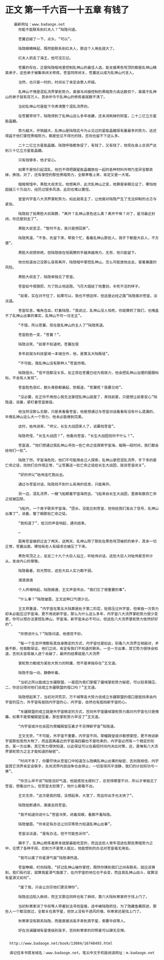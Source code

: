 # 正文 第一千六百一十五章 有钱了
        最新网址：www.badaoge.net
          你能不能联系到红夫人？”陆隐问道。
      
          苍翼迟疑了一下，点头，“可以”。
      
          陆隐眼睛眯起，既然能联系到红夫人，那这个人用处就大了。
      
          红夫人抓走了海王，他可没忘记。
      
          苍翼的存在，正是陆隐暗地里控制乱神山的最佳人选，能支援黑色穹顶的都是乱神山精英弟子，这些弟子被集体闭关修炼，苍宙同样闭关，苍翼足以成为乱神山代言人。
      
          当然，也只是一时的，时间长了肯定会惹人怀疑。
      
          乱神山不愧是混乱流界掌舵势力，直接与间接控制的黑暗势力高达数百个，直属于乱神山的弟子就有百万人，其余听令于乱神山的修炼者就数不清了。
      
          当初乱神山可是能下令肃清整个混乱流界的。
      
          在苍翼带领下，陆隐得到了乱神山这么多年收藏，还未消耗掉的财富，二十二亿立方星能晶髓。
      
          势力越大，开销越大，乱神山是陆隐迄今为止见过的星能晶髓保有量最多的势力，这还得益于他们掌控黑暗势力，都是些见不得光的钱，否则也留不下这么多。
      
          二十二亿立方星能晶髓，陆隐呼吸都急促了，有钱了，又有钱了，他现在身上总资产达到三十亿立方星能晶髓。
      
          只有钱够多，他才安心。
      
          如果不是怕引起混乱，他巴不得把跟星能晶髓放在一起的各种材料外物乃至异宝都卖掉，换钱，对了，还有掌控的那些黑暗势力，全都孝敬上来，肯定又是一大笔。
      
          暗暗惋惜中，黑脸大叔求见，他想离开，此次乱神山之变，他算是亲眼见证了，哪怕他超越三十万战力，经历过很多风浪，此刻也难以置信。
      
          堂堂内宇宙八大流界掌舵势力，如此就易主了，让他面对陆隐产生了无法抑制的忐忑与紧张。
      
          陆隐拍了拍黑脸大叔肩膀，“离开？乱神山景色这么美？离开干嘛？对了，星河最近封闭，你还是别去了”。
      
          黑脸大叔苦涩，“暂时不去，我只是想回家”。
      
          陆隐笑道，“不急，先留下来，帮我个忙，看着乱神山那些人，我手下都是大巨人，不方便”。
      
          黑脸大叔想拒绝，但陆隐按在他肩膀的手越来越用力，无奈，他只能留下。
      
          他也知道自己没那么容易离开，陆隐暗中掌控乱神山，怎么可能放他出去，冒着暴露的风险。
      
          黑脸大叔走了，陆隐单独见了苍宙。
      
          苍宙如今很狼狈，为了防止他逃跑，飞花大姐给了他重创，半死不活的样子。
      
          “前辈，实在对不住了，如果可以，我也不想这样，但这是必经之路”陆隐面对苍宙，淡淡道。
      
          苍宙叹息，嘴角含血，盯着陆隐，“我说过，乱神山没人怕死，你就算抓了我们，也掩盖不了乱神山出事的事实，乱神山不可一日无主”。
      
          “不错，所以苍翼，现在是乱神山的主人了”陆隐笑道。
      
          苍宙脸色一变，“苍翼？”。
      
          陆隐淡笑，“前辈不知道吧，苍翼在很
      
          多年前就与科技星域一本城合作，他，是第五大陆叛徒”。
      
          “不可能，我乱神山没有那种人”苍宙厉喝。
      
          陆隐摇头，“信不信都没关系，反正现在苍翼已经为我效力，他会把乱神山治理的服服帖帖，不会有人发现”。
      
          苍宙脸色涨红，额头青筋都暴起，怒极道，“苍翼呢？我要见他”。
      
          “没必要，反正你不用担心我无法掌控乱神山就是了，来找前辈，只是想让前辈安心”陆隐道，说着，紧盯着苍宙面容。
      
          他当然没那么无聊，只是来看看苍宙，他是想通过与苍宙对话看看有没有什么遗漏的，毕竟乱神山这么大一个势力，他未必能做到完美。
      
          这时，枯伟进来，“师父，长生大战团来人了，说要找苍宙”。
      
          陆隐奇怪，“长生大战团？”，他看向苍宙，“长生大战团找你干什么？”。
      
          苍宙道，“他们想通过我乱神山寻找一些亡命之徒探索宇宙海，每隔一段时间，我们都会给他们一批”。
      
          陆隐了然，宇宙海危险，他们不可能用自己人探索，乱神山掌控混乱流界，手下多的是亡命之徒，找他们合作很正常，“让苍翼送一批亡命之徒给长生大战团，就说苍宙闭关”。
      
          “好的师父”枯伟连忙跑出去。
      
          通过与苍宙对话，陆隐找不到什么有用的信息，只能离开。
      
          另一边，混乱流界，一艘飞船朝着宇宙海而去，飞船来自长生大战团，里面有数百亡命之徒被囚禁。
      
          飞船内，一个男子联系宇宙海，“团长，没能见到苍宙，但他给我们发出了信号，乱神山出事了”，说着，瞥了眼那批亡命之徒。
      
          “我知道了”，低沉的声音响起，通讯结束。
      
          …
      
          距离苍宙被抓过去了两天，这两天，乱神山除了那批在黑色穹顶被抓的弟子，其余一切正常，苍翼出面，哪怕有些人有疑虑也被压了下来。
      
          黑色穹顶之上，足足二十九个大巨人站立，听枯伟训话，这些大巨人对枯伟是言听计从，发自内心的尊敬。
      
          陆隐看着，目光赞叹，这些大巨人实力都不弱。
      
          滴滴滴滴
      
          个人终端响起，陆隐接通，王文声音传出，“我们忘了很重要的事”。
      
          “什么事？”陆隐皱眉，王文这种口气很少见。
      
          王文郑重道，“内宇宙在第五大陆算是处于第二阶层，轻易压过外宇宙，但单独一方势力却未必能压过宇宙海，更不用说新宇宙，那么为什么这么多年，内宇宙八大流界掌舵势力很少变更，你可以想办法掌控乱神山，宇宙海，新宇宙未必不可以，但这些八大流界掌舵势力依然好好的”。
      
          “你想说什么？”陆隐问道，他感觉不妙。
      
          “每一个生态环境都有其自身稳定的方式，内宇宙也是如此，别看八大流界互相敌对，矛盾不断，但我敢保证，他们之间，肯定有我们不知道的联系，一旦一方出事，其它势力很快会知道，否则太容易被人逐个击破了，最终的结果就是八大流界
      
          掌舵势力都成为某些大势力的附庸，而不是单独存在”王文道。
      
          陆隐手指一动，静静听着。
      
          “当初之所以能成立东疆联盟，一是因为我们掌握了疆域掌舵势力秘密，可以轻易镇压，二，你还记得对他们说成立东疆联盟的借口吗？”王文道。
      
          陆隐想起来了，当初对洪荒宗，万千城等各大势力说成立东疆联盟的借口是抵挡来自内宇宙的压力，外宇宙有抵挡内宇宙的心，内宇宙，自然也有抵挡新宇宙的心。
      
          “东疆联盟的成立就是外宇宙稳定的方式，否则外宇宙疆域掌舵势力面对内宇宙也只是傀儡，如果不是荣耀殿堂压着，那些掌舵势力早没了”王文道。
      
          “内宇宙或许也会因为荣耀殿堂压着才不忌惮新宇宙”陆隐道。
      
          王文无奈，“不可能，外宇宙不重要，内宇宙不同，荣耀殿堂或许都想掌控，更不用说新宇宙那些庞然大物了，而且距离最近的宇宙海四霸也不是吃素的，内宇宙必然有一个稳定的形态，某一方出事，其它势力很快知道，以此保证可以在最短时间内决出对策，这，是唯有八大流界掌舵势力之主才能知道的秘密”。
      
          “时间不多了，你要尽快从苍宙口中知道怎么隐瞒乱神山出事的秘密，否则我相信，内宇宙其它流界肯定会联手，炎岚流界内部战争也会停止，一切变得风平浪静，我们的计划将功亏一篑”。
      
          “你怎么早不说”陆隐没好气道，他就感觉太顺利了，总觉得哪里不对，所以才单独见了苍宙，想看出什么，但苍宙太狡猾了，他什么都看不出。
      
          王文无奈，“这次是我的错，没想起来，大意了，而且你出手也太快了”。
      
          陆隐挂断通讯，直接去找苍宙。
      
          “我不知道你说什么”苍宙冷笑，闭着双眼，看都不看陆隐。
      
          陆隐皱眉，“你肯定有办法让剑宗等势力知道乱神山出事”。
      
          苍宙淡淡道，“是有办法，但不可能告诉你”。
      
          棘手了，乱神山修炼者原本就是最能吃苦的，而且这些人常年混迹在那些黑暗势力之中，见惯了各种手段，忍耐力不是常人能比，他能想到的办法对苍宙毫无用处。
      
          “我可以废了你星源气旋”陆隐漠然道。
      
          苍宙睁眼，盯向陆隐，“好过乱神山被你掌控，既然你猜到我们之间有联系，就应该猜到，我们有约定，就算我星源气旋废了，在内宇宙的地位也不会变，而且我乱神山战斗，就算没有星源又如何”。
      
          “废了我，只会让剑宗他们更忌惮你”。
      
          陆隐这边陷入麻烦，而王文那边同样也有了麻烦，第六大陆秋寒家终于找上门了。
      
          当初秋寒家派了华叔等人带着狄法寻找宙盾，途中被陆隐抓住，为了隐藏鱼幕踪迹，那些人一个都没放过，全都关在真宇星，但世上没有不透风的墙，秋寒家还是找上门了。
      
          秋寒家没有联系陆隐，而是直接派高手来到真宇星，索要华叔等人。
      
          好在沧澜疆域有星使级别高手，否则秋寒家的印照者可以肆无忌惮。
      
      
      http://www.badaoge.net/book/13084/16748493.html
      
      请记住本书首发域名：www.badaoge.net。笔尖中文手机版阅读网址：m.badaoge.net